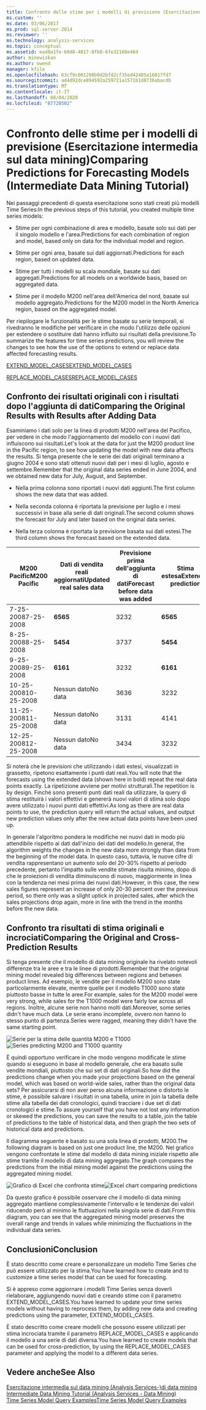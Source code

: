 ```yaml
---
title: Confronto delle stime per i modelli di previsione (Esercitazione intermedia sul data mining) | Microsoft Docs
ms.custom: ''
ms.date: 03/06/2017
ms.prod: sql-server-2014
ms.reviewer: ''
ms.technology: analysis-services
ms.topic: conceptual
ms.assetid: ead8a1fe-60d8-4017-8fb8-6fe32168e46d
author: minewiskan
ms.author: owend
manager: kfile
ms.openlocfilehash: 63cf9c001298b0d2bfd2cf35ed42485a16817fd7
ms.sourcegitcommit: ad4d92dce894592a259721a1571b1d8736abacdb
ms.translationtype: MT
ms.contentlocale: it-IT
ms.lasthandoff: 08/04/2020
ms.locfileid: "87720502"
---
```

# <a name="comparing-predictions-for-forecasting-models-intermediate-data-mining-tutorial"></a><span data-ttu-id="cb5a1-102">Confronto delle stime per i modelli di previsione (Esercitazione intermedia sul data mining)</span><span class="sxs-lookup"><span data-stu-id="cb5a1-102">Comparing Predictions for Forecasting Models (Intermediate Data Mining Tutorial)</span></span>
  <span data-ttu-id="cb5a1-103">Nei passaggi precedenti di questa esercitazione sono stati creati più modelli Time Series:</span><span class="sxs-lookup"><span data-stu-id="cb5a1-103">In the previous steps of this tutorial, you created multiple time series models:</span></span>  
  
-   <span data-ttu-id="cb5a1-104">Stime per ogni combinazione di area e modello, basate solo sui dati per il singolo modello e l'area.</span><span class="sxs-lookup"><span data-stu-id="cb5a1-104">Predictions for each combination of region and model, based only on data for the individual model and region.</span></span>  
  
-   <span data-ttu-id="cb5a1-105">Stime per ogni area, basate sui dati aggiornati.</span><span class="sxs-lookup"><span data-stu-id="cb5a1-105">Predictions for each region, based on updated data.</span></span>  
  
-   <span data-ttu-id="cb5a1-106">Stime per tutti i modelli su scala mondiale, basate sui dati aggregati.</span><span class="sxs-lookup"><span data-stu-id="cb5a1-106">Predictions for all models on a worldwide basis, based on aggregated data.</span></span>  
  
-   <span data-ttu-id="cb5a1-107">Stime per il modello M200 nell'area dell'America del nord, basate sul modello aggregato.</span><span class="sxs-lookup"><span data-stu-id="cb5a1-107">Predictions for the M200 model in the North America region, based on the aggregated model.</span></span>  
  
 <span data-ttu-id="cb5a1-108">Per riepilogare le funzionalità per le stime basate su serie temporali, si rivedranno le modifiche per verificare in che modo l'utilizzo delle opzioni per estendere o sostituire dati hanno influito sui risultati della previsione.</span><span class="sxs-lookup"><span data-stu-id="cb5a1-108">To summarize the features for time series predictions, you will review the changes to see how the use of the options to extend or replace data affected forecasting results.</span></span>  
  
 [<span data-ttu-id="cb5a1-109">EXTEND_MODEL_CASES</span><span class="sxs-lookup"><span data-stu-id="cb5a1-109">EXTEND_MODEL_CASES</span></span>](#bkmk_EXTEND)  
  
 [<span data-ttu-id="cb5a1-110">REPLACE_MODEL_CASES</span><span class="sxs-lookup"><span data-stu-id="cb5a1-110">REPLACE_MODEL_CASES</span></span>](#bkmk_REPLACE)  
  
##  <a name="comparing-the-original-results-with-results-after-adding-data"></a><a name="bkmk_EXTEND"></a><span data-ttu-id="cb5a1-111">Confronto dei risultati originali con i risultati dopo l'aggiunta di dati</span><span class="sxs-lookup"><span data-stu-id="cb5a1-111">Comparing the Original Results with Results after Adding Data</span></span>  
 <span data-ttu-id="cb5a1-112">Esaminiamo i dati solo per la linea di prodotti M200 nell'area del Pacifico, per vedere in che modo l'aggiornamento del modello con i nuovi dati influiscono sui risultati.</span><span class="sxs-lookup"><span data-stu-id="cb5a1-112">Let's look at the data for just the M200 product line in the Pacific region, to see how updating the model with new data affects the results.</span></span> <span data-ttu-id="cb5a1-113">Si tenga presente che le serie dei dati originali terminano a giugno 2004 e sono stati ottenuti nuovi dati per i mesi di luglio, agosto e settembre.</span><span class="sxs-lookup"><span data-stu-id="cb5a1-113">Remember that the original data series ended in June 2004, and we obtained new data for July, August, and September.</span></span>  
  
-   <span data-ttu-id="cb5a1-114">Nella prima colonna sono riportati i nuovi dati aggiunti.</span><span class="sxs-lookup"><span data-stu-id="cb5a1-114">The first column shows the new data that was added.</span></span>  
  
-   <span data-ttu-id="cb5a1-115">Nella seconda colonna è riportata la previsione per luglio e i mesi successivi in base alla serie di dati originali.</span><span class="sxs-lookup"><span data-stu-id="cb5a1-115">The second column shows the forecast for July and later based on the original data series.</span></span>  
  
-   <span data-ttu-id="cb5a1-116">Nella terza colonna è riportata la previsione basata sui dati estesi.</span><span class="sxs-lookup"><span data-stu-id="cb5a1-116">The third column shows the forecast based on the extended data.</span></span>  
  
|<span data-ttu-id="cb5a1-117">**M200 Pacific**</span><span class="sxs-lookup"><span data-stu-id="cb5a1-117">**M200 Pacific**</span></span>|<span data-ttu-id="cb5a1-118">Dati di vendita reali aggiornati</span><span class="sxs-lookup"><span data-stu-id="cb5a1-118">Updated real sales data</span></span>|<span data-ttu-id="cb5a1-119">Previsione prima dell'aggiunta di dati</span><span class="sxs-lookup"><span data-stu-id="cb5a1-119">Forecast before data was added</span></span>|<span data-ttu-id="cb5a1-120">Stima estesa</span><span class="sxs-lookup"><span data-stu-id="cb5a1-120">Extended prediction</span></span>|  
|----------------------|-----------------------------|------------------------------------|-------------------------|  
|<span data-ttu-id="cb5a1-121">7-25-2008</span><span class="sxs-lookup"><span data-stu-id="cb5a1-121">7-25-2008</span></span>|<span data-ttu-id="cb5a1-122">**65**</span><span class="sxs-lookup"><span data-stu-id="cb5a1-122">**65**</span></span>|<span data-ttu-id="cb5a1-123">32</span><span class="sxs-lookup"><span data-stu-id="cb5a1-123">32</span></span>|<span data-ttu-id="cb5a1-124">**65**</span><span class="sxs-lookup"><span data-stu-id="cb5a1-124">**65**</span></span>|  
|<span data-ttu-id="cb5a1-125">8-25-2008</span><span class="sxs-lookup"><span data-stu-id="cb5a1-125">8-25-2008</span></span>|<span data-ttu-id="cb5a1-126">**54**</span><span class="sxs-lookup"><span data-stu-id="cb5a1-126">**54**</span></span>|<span data-ttu-id="cb5a1-127">37</span><span class="sxs-lookup"><span data-stu-id="cb5a1-127">37</span></span>|<span data-ttu-id="cb5a1-128">**54**</span><span class="sxs-lookup"><span data-stu-id="cb5a1-128">**54**</span></span>|  
|<span data-ttu-id="cb5a1-129">9-25-2008</span><span class="sxs-lookup"><span data-stu-id="cb5a1-129">9-25-2008</span></span>|<span data-ttu-id="cb5a1-130">**61**</span><span class="sxs-lookup"><span data-stu-id="cb5a1-130">**61**</span></span>|<span data-ttu-id="cb5a1-131">32</span><span class="sxs-lookup"><span data-stu-id="cb5a1-131">32</span></span>|<span data-ttu-id="cb5a1-132">**61**</span><span class="sxs-lookup"><span data-stu-id="cb5a1-132">**61**</span></span>|  
|<span data-ttu-id="cb5a1-133">10-25-2008</span><span class="sxs-lookup"><span data-stu-id="cb5a1-133">10-25-2008</span></span>|<span data-ttu-id="cb5a1-134">Nessun dato</span><span class="sxs-lookup"><span data-stu-id="cb5a1-134">No data</span></span>|<span data-ttu-id="cb5a1-135">36</span><span class="sxs-lookup"><span data-stu-id="cb5a1-135">36</span></span>|<span data-ttu-id="cb5a1-136">32</span><span class="sxs-lookup"><span data-stu-id="cb5a1-136">32</span></span>|  
|<span data-ttu-id="cb5a1-137">11-25-2008</span><span class="sxs-lookup"><span data-stu-id="cb5a1-137">11-25-2008</span></span>|<span data-ttu-id="cb5a1-138">Nessun dato</span><span class="sxs-lookup"><span data-stu-id="cb5a1-138">No data</span></span>|<span data-ttu-id="cb5a1-139">31</span><span class="sxs-lookup"><span data-stu-id="cb5a1-139">31</span></span>|<span data-ttu-id="cb5a1-140">41</span><span class="sxs-lookup"><span data-stu-id="cb5a1-140">41</span></span>|  
|<span data-ttu-id="cb5a1-141">12-25-2008</span><span class="sxs-lookup"><span data-stu-id="cb5a1-141">12-25-2008</span></span>|<span data-ttu-id="cb5a1-142">Nessun dato</span><span class="sxs-lookup"><span data-stu-id="cb5a1-142">No data</span></span>|<span data-ttu-id="cb5a1-143">34</span><span class="sxs-lookup"><span data-stu-id="cb5a1-143">34</span></span>|<span data-ttu-id="cb5a1-144">32</span><span class="sxs-lookup"><span data-stu-id="cb5a1-144">32</span></span>|  
  
 <span data-ttu-id="cb5a1-145">Si noterà che le previsioni che utilizzando i dati estesi, visualizzati in grassetto, ripetono esattamente i punti dati reali.</span><span class="sxs-lookup"><span data-stu-id="cb5a1-145">You will note that the forecasts using the extended data (shown here in bold) repeat the real data points exactly.</span></span> <span data-ttu-id="cb5a1-146">La ripetizione avviene per motivi strutturali.</span><span class="sxs-lookup"><span data-stu-id="cb5a1-146">The repetition is by design.</span></span> <span data-ttu-id="cb5a1-147">Finché sono presenti punti dati reali da utilizzare, la query di stima restituirà i valori effettivi e genererà nuovi valori di stima solo dopo avere utilizzato i nuovi punti dati effettivi.</span><span class="sxs-lookup"><span data-stu-id="cb5a1-147">As long as there are real data points to use, the prediction query will return the actual values, and output new prediction values only after the new actual data points have been used up.</span></span>  
  
 <span data-ttu-id="cb5a1-148">In generale l'algoritmo pondera le modifiche nei nuovi dati in modo più attendibile rispetto ai dati dall'inizio dei dati del modello.</span><span class="sxs-lookup"><span data-stu-id="cb5a1-148">In general, the algorithm weights the changes in the new data more strongly than data from the beginning of the model data.</span></span> <span data-ttu-id="cb5a1-149">In questo caso, tuttavia, le nuove cifre di vendita rappresentano un aumento solo del 20-30% rispetto al periodo precedente, pertanto l'impatto sulle vendite stimate risulta minimo, dopo di che le proiezioni di vendita diminuiscono di nuovo, maggiormente in linea con la tendenza nei mesi prima dei nuovi dati.</span><span class="sxs-lookup"><span data-stu-id="cb5a1-149">However, in this case, the new sales figures represent an increase of only 20-30 percent over the previous period, so there only was a slight uptick in projected sales, after which the sales projections drop again, more in line with the trend in the months before the new data.</span></span>  
  
##  <a name="comparing-the-original-and-cross-prediction-results"></a><a name="bkmk_REPLACE"></a><span data-ttu-id="cb5a1-150">Confronto tra risultati di stima originali e incrociati</span><span class="sxs-lookup"><span data-stu-id="cb5a1-150">Comparing the Original and Cross-Prediction Results</span></span>  
 <span data-ttu-id="cb5a1-151">Si tenga presente che il modello di data mining originale ha rivelato notevoli differenze tra le aree e tra le linee di prodotti.</span><span class="sxs-lookup"><span data-stu-id="cb5a1-151">Remember that the original mining model revealed big differences between regions and between product lines.</span></span> <span data-ttu-id="cb5a1-152">Ad esempio, le vendite per il modello M200 sono state particolarmente elevate, mentre quelle per il modello T1000 sono state piuttosto basse in tutte le aree.</span><span class="sxs-lookup"><span data-stu-id="cb5a1-152">For example, sales for the M200 model were very strong, while sales for the T1000 model were fairly low across all regions.</span></span> <span data-ttu-id="cb5a1-153">Inoltre, alcune serie non hanno molti dati.</span><span class="sxs-lookup"><span data-stu-id="cb5a1-153">Moreover, some series didn't have much data.</span></span> <span data-ttu-id="cb5a1-154">Le serie erano incomplete, ovvero non hanno lo stesso punto di partenza.</span><span class="sxs-lookup"><span data-stu-id="cb5a1-154">Series were ragged, meaning they didn't have the same starting point.</span></span>  
  
 <span data-ttu-id="cb5a1-155">![Serie per la stima delle quantità M200 e T1000](../../2014/tutorials/media/6series-defaultforecasting.gif "Serie per la stima delle quantità M200 e T1000")</span><span class="sxs-lookup"><span data-stu-id="cb5a1-155">![Series predicting M200 and T1000 quantity](../../2014/tutorials/media/6series-defaultforecasting.gif "Series predicting M200 and T1000 quantity")</span></span>  
  
 <span data-ttu-id="cb5a1-156">È quindi opportuno verificare in che modo vengono modificate le stime quando si eseguono in base al modello generale, che era basato sulle vendite mondiali, piuttosto che sui set di dati originali.</span><span class="sxs-lookup"><span data-stu-id="cb5a1-156">So how did the predictions change when you made your projections based on the general model, which was based on world-wide sales, rather than the original data sets?</span></span> <span data-ttu-id="cb5a1-157">Per assicurarsi di non aver perso alcuna informazione o distorto le stime, è possibile salvare i risultati in una tabella, unire in join la tabella delle stime alla tabella dei dati cronologici, quindi tracciare i due set di dati cronologici e stime.</span><span class="sxs-lookup"><span data-stu-id="cb5a1-157">To assure yourself that you have not lost any information or skewed the predictions, you can save the results to a table, join the table of predictions to the table of historical data, and then graph the two sets of historical data and predictions.</span></span>  
  
 <span data-ttu-id="cb5a1-158">Il diagramma seguente è basato su una sola linea di prodotti, M200.</span><span class="sxs-lookup"><span data-stu-id="cb5a1-158">The following diagram is based on just one product line, the M200.</span></span> <span data-ttu-id="cb5a1-159">Nel grafico vengono confrontate le stime dal modello di data mining iniziale rispetto alle stime tramite il modello di data mining aggregato.</span><span class="sxs-lookup"><span data-stu-id="cb5a1-159">The graph compares the predictions from the initial mining model against the predictions using the aggregated mining model.</span></span>  
  
 <span data-ttu-id="cb5a1-160">![Grafico di Excel che confronta stime](../../2014/tutorials/media/m200-predictions-compared.gif "Grafico di Excel che confronta stime")</span><span class="sxs-lookup"><span data-stu-id="cb5a1-160">![Excel chart comparing predictions](../../2014/tutorials/media/m200-predictions-compared.gif "Excel chart comparing predictions")</span></span>  
  
 <span data-ttu-id="cb5a1-161">Da questo grafico è possibile osservare che il modello di data mining aggregato mantiene complessivamente l'intervallo e le tendenze dei valori riducendo però al minimo le fluttuazioni nella singola serie di dati.</span><span class="sxs-lookup"><span data-stu-id="cb5a1-161">From this diagram, you can see that the aggregated mining model preserves the overall range and trends in values while minimizing the fluctuations in the individual data series.</span></span>  
  
## <a name="conclusion"></a><span data-ttu-id="cb5a1-162">Conclusioni</span><span class="sxs-lookup"><span data-stu-id="cb5a1-162">Conclusion</span></span>  
 <span data-ttu-id="cb5a1-163">È stato descritto come creare e personalizzare un modello Time Series che può essere utilizzato per la stima.</span><span class="sxs-lookup"><span data-stu-id="cb5a1-163">You have learned how to create and to customize a time series model that can be used for forecasting.</span></span>  
  
 <span data-ttu-id="cb5a1-164">Si è appreso come aggiornare i modelli Time Series senza doverli rielaborare, aggiungendo nuovi dati e creando stime con il parametro EXTEND_MODEL_CASES.</span><span class="sxs-lookup"><span data-stu-id="cb5a1-164">You have learned to update your time series models without having to reprocess them, by adding new data and creating predictions using the parameter, EXTEND_MODEL_CASES.</span></span>  
  
 <span data-ttu-id="cb5a1-165">È stato descritto come creare modelli che possono essere utilizzati per stima incrociata tramite il parametro REPLACE_MODEL_CASES e applicando il modello a una serie di dati diversa.</span><span class="sxs-lookup"><span data-stu-id="cb5a1-165">You have learned to create models that can be used for cross-prediction, by using the REPLACE_MODEL_CASES parameter and applying the model to a different data series.</span></span>  
  
## <a name="see-also"></a><span data-ttu-id="cb5a1-166">Vedere anche</span><span class="sxs-lookup"><span data-stu-id="cb5a1-166">See Also</span></span>  
 <span data-ttu-id="cb5a1-167">[Esercitazione intermedia sul data mining &#40;Analysis Services-&#41;di data mining](../../2014/tutorials/intermediate-data-mining-tutorial-analysis-services-data-mining.md) </span><span class="sxs-lookup"><span data-stu-id="cb5a1-167">[Intermediate Data Mining Tutorial &#40;Analysis Services - Data Mining&#41;](../../2014/tutorials/intermediate-data-mining-tutorial-analysis-services-data-mining.md) </span></span>  
 [<span data-ttu-id="cb5a1-168">Time Series Model Query Examples</span><span class="sxs-lookup"><span data-stu-id="cb5a1-168">Time Series Model Query Examples</span></span>](../../2014/analysis-services/data-mining/time-series-model-query-examples.md)  
  
  
